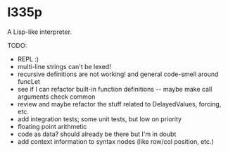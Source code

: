 l335p
=====

A Lisp-like interpreter.

TODO:
* REPL :)
* multi-line strings can't be lexed!
* recursive definitions are not working! and general code-smell around funcLet
* see if I can refactor built-in function definitions -- maybe make call arguments check common
* review and maybe refactor the stuff related to DelayedValues, forcing, etc.
* add integration tests; some unit tests, but low on priority
* floating point arithmetic
* code as data? should already be there but I'm in doubt
* add context information to syntax nodes (like row/col position, etc.)